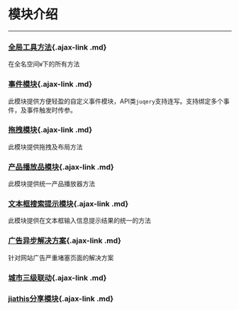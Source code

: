 # 模块介绍

---

### [全局工具方法](#/docs/modules/global.md){.ajax-link .md}
在全名空间`W`下的所有方法

### [事件模块](#/docs/modules/event.md){.ajax-link .md}
此模块提供方便轻盈的自定义事件模块，API类`juqery`支持连写。支持绑定多个事件，及事件触发时传参。

### [拖拽模块](#/docs/modules/drag.md){.ajax-link .md}
此模块提供拖拽及布局方法

### [产品播放品模块](#/docs/modules/player.md){.ajax-link .md}
此模块提供统一产品播放器方法

### [文本框搜索提示模块](#/docs/modules/search_suggest.md){.ajax-link .md}
此模块提供在文本框输入信息提示结果的统一的方法

### [广告异步解决方案](#/docs/modules/ad.md){.ajax-link .md}
针对网站广告严重堵塞页面的解决方案

### [城市三级联动](#/examples/city/index.md){.ajax-link .md}

### [jiathis分享模块](#/examples/jia/index.md){.ajax-link .md}